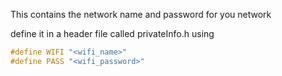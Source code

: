 This contains the network name and password for you network

define it in a header file called privateInfo.h using

```c
#define WIFI "<wifi_name>"
#define PASS "<wifi_password>"
```
